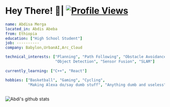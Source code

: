 # Hey There! 👋| [![Profile Views](https://gpvc.arturio.dev/abdimk)](https://github.com/abdimk)

```yaml
name: Abdisa Merga
located_in: Abdis Abeba
from: Ethiopia
education: ["High School Student"]
job: ----------
company: Babylon,UrbanAI,Arc_Cloud

technical_interests: ["Planning", "Path Following", "Obstacle Avoidance", 
                      "Object Detection", "Sensor Fusion", "SLAM"]
                      
currently_learning: ["C++", "React"]

hobbies: ["Basketball", "Gaming", "Cycling",
          "Making Alexa do/say dumb stuff", "Anything dumb and useless"]
          

```

<!--
![Languages](https://github-readme-stats.vercel.app/api/top-langs/?username=abdimk&theme=merko&layout=compact)

-->
 
![Abdi's github stats](https://github-readme-stats.vercel.app/api?username=abdimk&show_icons=true&theme=radical&include_all_commits=true) 
